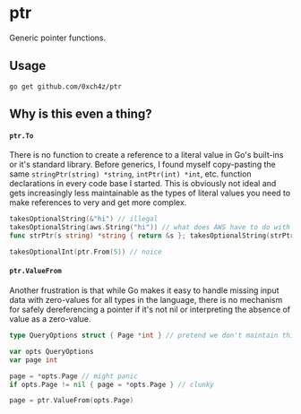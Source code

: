 # ptr

Generic pointer functions.

## Usage

```
go get github.com/0xch4z/ptr
```

## Why is this even a thing?

#### `ptr.To`

There is no function to create a reference to a literal value in Go's built-ins
or it's standard library. Before generics, I found myself copy-pasting the same
`stringPtr(string) *string`, `intPtr(int) *int`, etc. function declarations in
every code base I started. This is obviously not ideal and gets increasingly less
maintainable as the types of literal values you need to make references to very
and get more complex.

```go
takesOptionalString(&"hi") // illegal
takesOptionalString(aws.String("hi")) // what does AWS have to do with this???
func strPtr(s string) *string { return &s }; takesOptionalString(strPtr("hi")) // unmaintainable

takesOptionalInt(ptr.From(5)) // noice
```

#### `ptr.ValueFrom`

Another frustration is that while Go makes it easy to handle missing input data
with zero-values for all types in the language, there is no mechanism for safely
dereferencing a pointer if it's not nil or interpreting the absence of value as
a zero-value.

```go
type QueryOptions struct { Page *int } // pretend we don't maintain this struct

var opts QueryOptions
var page int

page = *opts.Page // might panic
if opts.Page != nil { page = *opts.Page } // clunky

page = ptr.ValueFrom(opts.Page)
```
